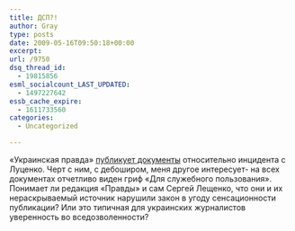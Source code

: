 ```yaml
---
title: ДСП?!
author: Gray
type: posts
date: 2009-05-16T09:50:18+00:00
excerpt:
url: /9750
dsq_thread_id:
  - 19815856
esml_socialcount_LAST_UPDATED:
  - 1497227642
essb_cache_expire:
  - 1611733560
categories:
  - Uncategorized

---
```








<p style="clear: both">
  &#171;Украинская правда&#187; <a href="http://pravda.com.ua/news/2009/5/14/94695.htm" target="_blank">публикует документы</a> относительно инцидента с Луценко. Черт с ним, с дебоширом, меня другое интересует- на всех документах отчетливо виден гриф &#171;Для служебного пользования&#187;. Понимает ли редакция &#171;Правды&#187; и сам Сергей Лещенко, что они и их нераскрываемый источник нарушили закон в угоду сенсационности публикации? Или это типичная для украинских журналистов уверенность во вседозволенности?
</p>